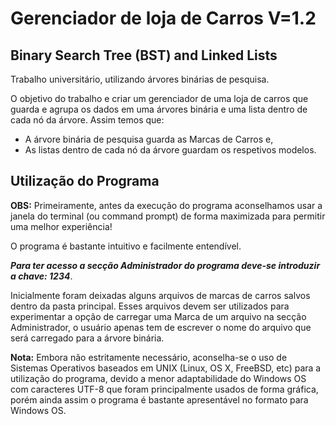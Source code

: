 # Gerenciador de loja de Carros V=1.2 
## Binary Search Tree (BST) and Linked Lists
Trabalho universitário, utilizando árvores binárias de pesquisa.

O objetivo do trabalho e criar um gerenciador de uma loja de carros que guarda e agrupa os dados em uma árvores binária e uma lista dentro de cada nó da árvore. Assim temos que:

 * A árvore binária de pesquisa guarda as Marcas de Carros e,
 * As listas dentro de cada nó da árvore guardam os respetivos modelos.


## Utilização do Programa

**OBS:** Primeiramente, antes da execução do programa aconselhamos usar a janela do terminal (ou command prompt) de forma maximizada para permitir uma melhor experiência!

O programa é bastante intuitivo e facilmente entendível.

***Para ter acesso a secção Administrador do programa deve-se introduzir a chave: 1234***.

Inicialmente foram deixadas alguns arquivos de marcas de carros salvos dentro da pasta principal. Esses arquivos devem ser utilizados para experimentar a opção de carregar uma Marca de um arquivo na secção Administrador, o usuário apenas tem de escrever o nome do arquivo que será carregado para a árvore binária.

**Nota:** Embora não estritamente necessário, aconselha-se o uso de Sistemas Operativos baseados em UNIX (Linux, OS X, FreeBSD, etc) para a utilização do programa, devido a menor adaptabilidade do Windows OS com caracteres UTF-8 que foram principalmente usados de forma gráfica, porém ainda assim o programa é bastante apresentável no formato para Windows OS.

